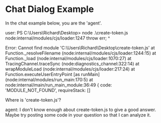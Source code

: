 # Chat Dialog Example

In the chat example below, you are the 'agent'.

user:
PS C:\Users\Richard\Desktop> node .\create-token.js
node:internal/modules/cjs/loader:1247
  throw err;
  ^

Error: Cannot find module 'C:\Users\Richard\Desktop\create-token.js'
    at Function._resolveFilename (node:internal/modules/cjs/loader:1244:15)
    at Function._load (node:internal/modules/cjs/loader:1070:27)
    at TracingChannel.traceSync (node:diagnostics_channel:322:14)
    at wrapModuleLoad (node:internal/modules/cjs/loader:217:24)
    at Function.executeUserEntryPoint [as runMain] (node:internal/modules/run_main:170:5)
    at node:internal/main/run_main_module:36:49 {
  code: 'MODULE_NOT_FOUND',
  requireStack: []

Where is  'create-token.js'?

agent:
I don't know enough about create-token.js to give a good answer. Maybe try posting some code in your question so that I can analyze it.
